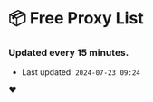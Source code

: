 # :package: Free Proxy List
### Updated every 15 minutes.

- Last updated: `2024-07-23 09:24`

:heart:

